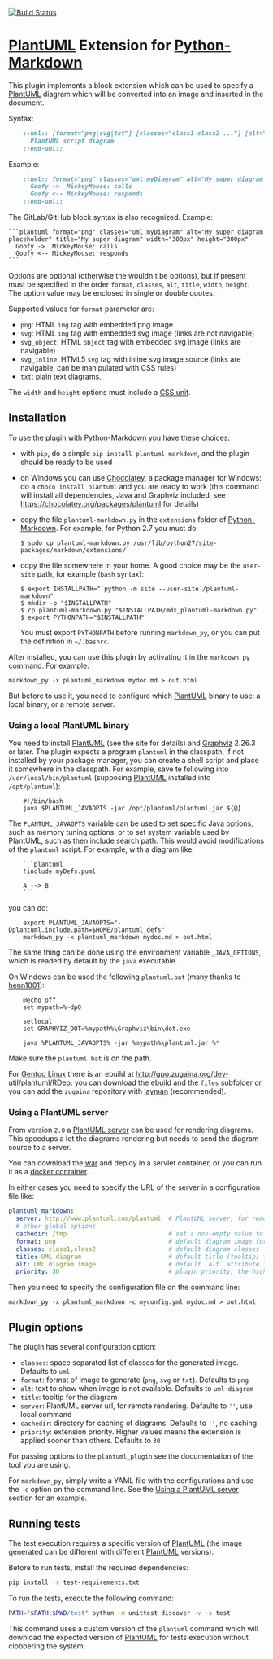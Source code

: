 [![Build Status](https://travis-ci.org/mikitex70/plantuml-markdown.svg?branch=master)](https://travis-ci.org/mikitex70/plantuml-markdown)

[PlantUML][] Extension for [Python-Markdown][]
==============================================

This plugin implements a block extension which can be used to specify a [PlantUML][] diagram which will be
converted into an image and inserted in the document.

Syntax:

```markdown
    ::uml:: [format="png|svg|txt"] [classes="class1 class2 ..."] [alt="text for alt"] [title="Text for title"] [width="300px"] [height="300px"]
      PlantUML script diagram
    ::end-uml::
```

Example:

```markdown
    ::uml:: format="png" classes="uml myDiagram" alt="My super diagram placeholder" title="My super diagram" width="300px" height="300px"
      Goofy ->  MickeyMouse: calls
      Goofy <-- MickeyMouse: responds
    ::end-uml::
```

The GitLab/GitHub block syntax is also recognized. Example:

    ```plantuml format="png" classes="uml myDiagram" alt="My super diagram placeholder" title="My super diagram" width="300px" height="300px"
      Goofy ->  MickeyMouse: calls
      Goofy <-- MickeyMouse: responds
    ```

Options are optional (otherwise the wouldn't be options), but if present must be specified in the order `format`, `classes`, `alt`, `title`, `width`, `height`.
The option value may be enclosed in single or double quotes.

Supported values for `format` parameter are:

* `png`: HTML `img` tag with embedded png image
* `svg`: HTML `img` tag with embedded svg image (links are not navigable)
* `svg_object`: HTML `object` tag with embedded svg image (links are navigable)
* `svg_inline`: HTML5 `svg` tag with inline svg image source (links are navigable, can be manipulated with CSS rules)
* `txt`: plain text diagrams.

The `width` and `height` options must include a [CSS unit](https://www.w3schools.com/cssref/css_units.asp).

Installation
------------

To use the plugin with [Python-Markdown][] you have these choices:

* with `pip`, do a simple `pip install plantuml-markdown`, and the plugin should be ready to be used
* on Windows you can use [Chocolatey](https://chocolatey.org/), a package manager for Windows: do a 
  `choco install plantuml` and you are ready to work (this command will install all dependencies, Java and Graphviz
   included, see https://chocolatey.org/packages/plantuml for details)
* copy the file `plantuml-markdown.py` in the `extensions` folder of [Python-Markdown][]. For example, for Python 2.7
  you must do:
  
  ```console
  $ sudo cp plantuml-markdown.py /usr/lib/python27/site-packages/markdown/extensions/
  ```
* copy the file somewhere in your home. A good choice may be the `user-site` path, for example (`bash` syntax):

  ```console
  $ export INSTALLPATH="`python -m site --user-site`/plantuml-markdown"
  $ mkdir -p "$INSTALLPATH"
  $ cp plantuml-markdown.py "$INSTALLPATH/mdx_plantuml-markdown.py"
  $ export PYTHONPATH="$INSTALLPATH"
  ```
  
  You must export `PYTHONPATH` before running `markdown_py`, or you can put the definition in `~/.bashrc`.

After installed, you can use this plugin by activating it in the `markdown_py` command. For example:

    markdown_py -x plantuml_markdown mydoc.md > out.html

But before to use it, you need to configure which [PlantUML] binary to use: a local binary, or a remote server.

### Using a local PlantUML binary

You need to install [PlantUML][] (see the site for details) and [Graphviz][] 2.26.3 or later.
The plugin expects a program `plantuml` in the classpath. If not installed by your package
manager, you can create a shell script and place it somewhere in the classpath. For example,
save te following into `/usr/local/bin/plantuml` (supposing [PlantUML][] installed into
`/opt/plantuml`):

```
    #!/bin/bash
    java $PLANTUML_JAVAOPTS -jar /opt/plantuml/plantuml.jar ${@}
```

The `PLANTUML_JAVAOPTS` variable can be used to set specific Java options, such as memory tuning options,
or to set system variable used by PlantUML, such as then include search path. This would avoid modifications of the
`plantuml` script. 
For example, with a diagram like:

```
    ```plantuml
    !include myDefs.puml

    A --> B
    ```
``` 

you can do:

```
    export PLANTUML_JAVAOPTS="-Dplantuml.include.path=$HOME/plantuml_defs"
    markdown_py -x plantuml_markdown mydoc.md > out.html
```

The same thing can be done using the environment variable `_JAVA_OPTIONS`, which is readed by default by the `java`
executable.

On Windows can be used the following `plantuml.bat` (many thanks to [henn1001](https://github.com/henn1001)):

```
    @echo off
    set mypath=%~dp0
    
    setlocal
    set GRAPHVIZ_DOT=%mypath%\Graphviz\bin\dot.exe

    java %PLANTUML_JAVAOPTS% -jar %mypath%\plantuml.jar %*
```

Make sure the `plantuml.bat` is on the path.

For [Gentoo Linux][Gentoo] there is an ebuild at http://gpo.zugaina.org/dev-util/plantuml/RDep: you can download
the ebuild and the `files` subfolder or you can add the `zugaina` repository with [layman][]
(recommended).

### <a name="using-plantuml-server"></a>Using a PlantUML server

From version `2.0` a [PlantUML server](http://plantuml.com/server) can be used for rendering diagrams. This speedups a
lot the diagrams rendering but needs to send the diagram source to a server.

You can download the [war](http://sourceforge.net/projects/plantuml/files/plantuml.war/download) and deploy in a servlet
container, or you can run it as a [docker container](https://hub.docker.com/r/plantuml/plantuml-server/).

In either cases you need to specify the URL of the server in a configuration file like:

```yaml
plantuml_markdown:
  server: http://www.plantuml.com/plantuml  # PlantUML server, for remote rendering
  # other global options
  cachedir: /tmp                            # set a non-empty value to enable caching
  format: png                               # default diagram image format
  classes: class1,class2                    # default diagram classes
  title: UML diagram                        # default title (tooltip) for diagram images
  alt: UML diagram image                    # default `alt` attribute for diagram images
  priority: 30                              # plugin priority; the higher, the sooner will be applied (default 30)
```

Then you need to specify the configuration file on the command line:

    markdown_py -x plantuml_markdown -c myconfig.yml mydoc.md > out.html
    
Plugin options
--------------

The plugin has several configuration option:

* `classes`: space separated list of classes for the generated image. Defaults to `uml`
* `format`: format of image to generate (`png`, `svg` or `txt`). Defaults to `png`
* `alt`: text to show when image is not available. Defaults to `uml diagram`
* `title`: tooltip for the diagram
* `server`: PlantUML server url, for remote rendering. Defaults to `''`, use local command
* `cachedir`: directory for caching of diagrams. Defaults to `''`, no caching
* `priority`: extension priority. Higher values means the extension is applied sooner than others. Defaults to `30`

For passing options to the `plantuml_plugin` see the documentation of the tool you are using.

For `markdown_py`, simply write a YAML file with the configurations and use the `-c` option on the command line.
See the [Using a PlantUML server](#using-plantuml-server) section for an example.

Running tests
-------------

The test execution requires a specific version of [PlantUML] (the image generated can be different with different 
[PlantUML] versions).

Before to run tests, install the required dependencies:

```bash
pip install -r test-requirements.txt
```

To run the tests, execute the following command:

```bash
PATH="$PATH:$PWD/test" python -m unittest discover -v -s test
```

This command uses a custom version of the `plantuml` command which will download the expected version of [PlantUML] for
tests execution without clobbering the system.


[Python-Markdown]: https://python-markdown.github.io/
[PlantUML]: http://plantuml.sourceforge.net/
[Graphviz]: http://www.graphviz.org
[Gentoo]: http://www.gentoo.org
[layman]: http://wiki.gentoo.org/wiki/Layman

